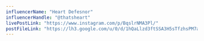 ```yaml
---
influencerName: "Heart Defesnor"
influencerHandle: "@thatsheart"
livePostLink: "https://www.instagram.com/p/BqslrNMA3Pl/"
postFileLink: "https://lh3.google.com/u/0/d/1hQaLlzd3ftSSA3H5sTfzhsPM7aVh_y5l"
---
```

